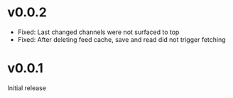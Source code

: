 # v0.0.2

- Fixed: Last changed channels were not surfaced to top
- Fixed: After deleting feed cache, save and read did not trigger fetching

# v0.0.1

Initial release
